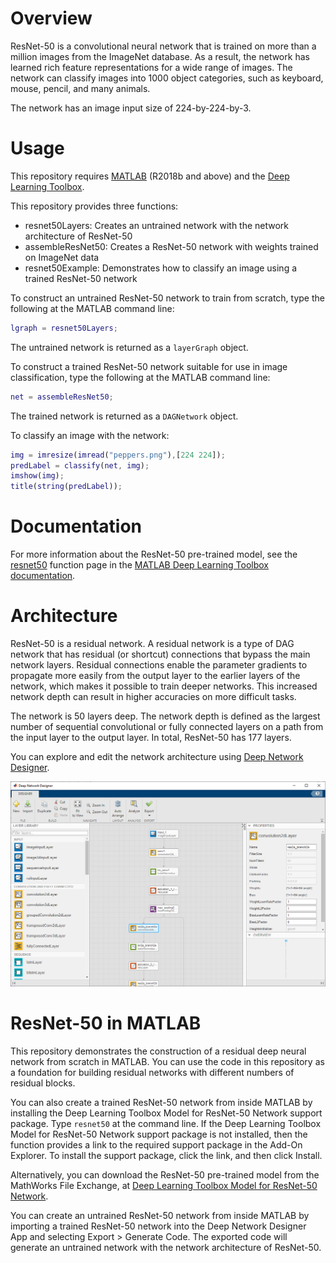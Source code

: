 # Overview

ResNet-50 is a convolutional neural network that is trained on more than a million images from the ImageNet database. As a result, the network has learned rich feature representations for a wide range of images. The network can classify images into 1000 object categories, such as keyboard, mouse, pencil, and many animals.

The network has an image input size of 224-by-224-by-3. 

# Usage

This repository requires [MATLAB](https://www.mathworks.com/products/matlab.html) (R2018b and above) and the [Deep Learning Toolbox](https://www.mathworks.com/products/deep-learning.html).

This repository provides three functions:
- resnet50Layers: Creates an untrained network with the network architecture of ResNet-50
- assembleResNet50: Creates a ResNet-50 network with weights trained on ImageNet data
- resnet50Example: Demonstrates how to classify an image using a trained ResNet-50 network

To construct an untrained ResNet-50 network to train from scratch, type the following at the MATLAB command line:
```matlab
lgraph = resnet50Layers;
```
The untrained network is returned as a `layerGraph` object.

To construct a trained ResNet-50 network suitable for use in image classification, type the following at the MATLAB command line: 
```matlab
net = assembleResNet50;
```
The trained network is returned as a `DAGNetwork` object.

To classify an image with the network:
```matlab
img = imresize(imread("peppers.png"),[224 224]);
predLabel = classify(net, img);
imshow(img);
title(string(predLabel));
```

# Documentation

For more information about the ResNet-50 pre-trained model, see the [resnet50](https://www.mathworks.com/help/deeplearning/ref/resnet50.html) function page in the [MATLAB Deep Learning Toolbox documentation](https://www.mathworks.com/help/deeplearning/index.html).

# Architecture

ResNet-50 is a residual network. A residual network is a type of DAG network that has residual (or shortcut) connections that bypass the main network layers. Residual connections enable the parameter gradients to propagate more easily from the output layer to the earlier layers of the network, which makes it possible to train deeper networks. This increased network depth can result in higher accuracies on more difficult tasks.

The network is 50 layers deep. The network depth is defined as the largest number of sequential convolutional or fully connected layers on a path from the input layer to the output layer. In total, ResNet-50 has 177 layers.

You can explore and edit the network architecture using [Deep Network Designer](https://www.mathworks.com/help/deeplearning/ug/build-networks-with-deep-network-designer.html).

![ResNet-50 in Deep Network Designer](images/resnet50_deepNetworkDesigner.PNG "ResNet-50 in Deep Network Designer")

# ResNet-50 in MATLAB

This repository demonstrates the construction of a residual deep neural network from scratch in MATLAB. You can use the code in this repository as a foundation for building residual networks with different numbers of residual blocks.

You can also create a trained ResNet-50 network from inside MATLAB by installing the Deep Learning Toolbox Model for ResNet-50 Network support package. Type `resnet50` at the command line. If the Deep Learning Toolbox Model for ResNet-50 Network support package is not installed, then the function provides a link to the required support package in the Add-On Explorer. To install the support package, click the link, and then click Install.

Alternatively, you can download the ResNet-50 pre-trained model from the MathWorks File Exchange, at [Deep Learning Toolbox Model for ResNet-50 Network](https://www.mathworks.com/matlabcentral/fileexchange/64626-deep-learning-toolbox-model-for-resnet-50-network). 

You can create an untrained ResNet-50 network from inside MATLAB by importing a trained ResNet-50 network into the Deep Network Designer App and selecting Export > Generate Code. The exported code will generate an untrained network with the network architecture of ResNet-50.
